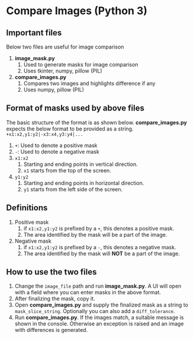 # Compare Images (Python 3)

## Important files
Below two files are useful for image comparison
1. **image_mask.py**
   1. Used to generate masks for image comparison
   2. Uses tkinter, numpy, pillow (PIL)
2. **compare_images.py**
   1. Compares two images and highlights difference if any
   2. Uses numpy, pillow (PIL)

## Format of masks used by above files
The basic structure of the format is as shown below. **compare_images.py** expects the below format to be provided as a string.  
`+x1:x2,y1:y2|-x3:x4,y3:y4|...`
1. `+`: Used to denote a positive mask
2. `-`: Used to denote a negative mask
3. `x1:x2`
   1. Starting and ending points in vertical direction.
   2. `x1` starts from the top of the screen.
4. `y1:y2`
   1. Starting and ending points in horizontal direction.
   2. `y1` starts from the left side of the screen.

## Definitions
1. Positive mask
   1. if `x1:x2,y1:y2` is prefixed by a `+`, this denotes a positive mask.
   2. The area identified by the mask will be a part of the image.
2. Negative mask
   1. if `x1:x2,y1:y2` is prefixed by a `-`, this denotes a negative mask.
   2. The area identified by the mask will **NOT** be a part of the image.

## How to use the two files
1. Change the `image_file` path and run **image_mask.py**. A UI will open with a field where you can enter masks in the above format.
2. After finalizing the mask, copy it.
3. Open **compare_images.py** and supply the finalized mask as a string to `mask_slice_string`. Optionally you can also add a `diff_tolerance`.
4. Run **compare_images.py**. If the images match, a suitable message is shown in the console. Otherwise an exception is raised and an image with differences is generated.